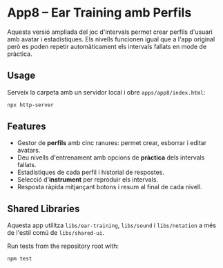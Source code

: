 # App8 – Ear Training amb Perfils

Aquesta versió ampliada del joc d'intervals permet crear perfils d'usuari amb avatar i estadístiques. Els nivells funcionen igual que a l'app original però es poden repetir automàticament els intervals fallats en mode de pràctica.

## Usage

Serveix la carpeta amb un servidor local i obre `apps/app8/index.html`:

```bash
npx http-server
```

## Features

- Gestor de **perfils** amb cinc ranures: permet crear, esborrar i editar avatars.
- Deu nivells d'entrenament amb opcions de **pràctica** dels intervals fallats.
- Estadístiques de cada perfil i historial de respostes.
- Selecció d'**instrument** per reproduir els intervals.
- Resposta ràpida mitjançant botons i resum al final de cada nivell.

## Shared Libraries

Aquesta app utilitza `libs/ear-training`, `libs/sound` i `libs/notation` a més de l'estil comú de `libs/shared-ui`.

Run tests from the repository root with:

```bash
npm test
```
